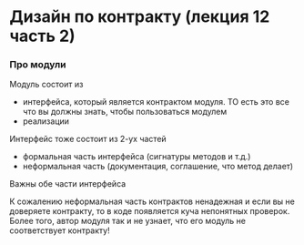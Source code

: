 # Дизайн по контракту (лекция 12 часть 2)

### Про модули
Модуль состоит из
- интерфейса, который является контрактом модуля. ТО есть это все что вы должны знать, чтобы пользоваться модулем
- реализации

Интерфейс тоже состоит из 2-ух частей
- формальная часть интерфейса (сигнатуры методов и т.д.)
- неформальная часть (документация, соглашение, что метод делает)

Важны обе части интерфейса

К сожалению неформальная часть контрактов ненадежная и если вы не доверяете контракту, то в коде появляется куча непонятных проверок. <br>
Более того, автор модуля так и не узнает, что его модуль не соответствует контракту!
